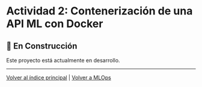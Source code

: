 # Actividad 2: Contenerización de una API ML con Docker

## 🚧 En Construcción

Este proyecto está actualmente en desarrollo.

---

[Volver al índice principal](../../README.md) | [Volver a MLOps](../README.md)
